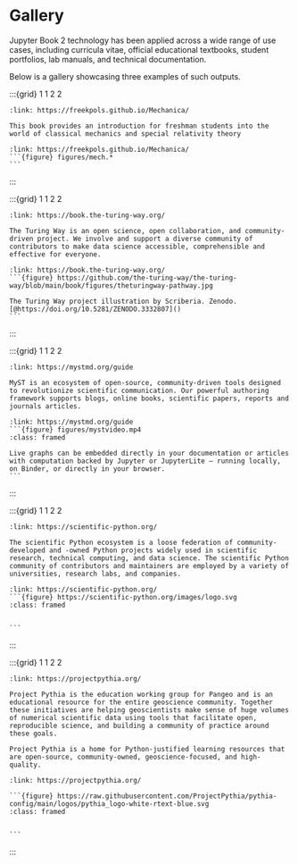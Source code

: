 # Gallery

Jupyter Book 2 technology has been applied across a wide range of use cases, including curricula vitae, official educational textbooks, student portfolios, lab manuals, and technical documentation.

Below is a gallery showcasing three examples of such outputs.


:::{grid} 1 1 2 2
```{card} Introducing Classical Mechanics & Special Relativity
:link: https://freekpols.github.io/Mechanica/

This book provides an introduction for freshman students into the world of classical mechanics and special relativity theory
```
````{card}
:link: https://freekpols.github.io/Mechanica/
```{figure} figures/mech.*
``` 
````
:::

:::{grid} 1 1 2 2
```{card} The Turing Way handbook to reproducible, ethical and collaborative data science.
:link: https://book.the-turing-way.org/

The Turing Way is an open science, open collaboration, and community-driven project. We involve and support a diverse community of contributors to make data science accessible, comprehensible and effective for everyone.
```
````{card}
:link: https://book.the-turing-way.org/
```{figure} https://github.com/the-turing-way/the-turing-way/blob/main/book/figures/theturingway-pathway.jpg

The Turing Way project illustration by Scriberia. Zenodo. [@https://doi.org/10.5281/ZENODO.3332807]()
```
````
:::

:::{grid} 1 1 2 2
```{card} Myst Official Documentation
:link: https://mystmd.org/guide

MyST is an ecosystem of open-source, community-driven tools designed to revolutionize scientific communication. Our powerful authoring framework supports blogs, online books, scientific papers, reports and journals articles.
```
````{card}
:link: https://mystmd.org/guide
```{figure} figures/mystvideo.mp4
:class: framed

Live graphs can be embedded directly in your documentation or articles with computation backed by Jupyter or JupyterLite – running locally, on Binder, or directly in your browser.
```
````
:::


:::{grid} 1 1 2 2
```{card} Scientific Python
:link: https://scientific-python.org/

The scientific Python ecosystem is a loose federation of community-developed and -owned Python projects widely used in scientific research, technical computing, and data science. The scientific Python community of contributors and maintainers are employed by a variety of universities, research labs, and companies.
```
````{card}
:link: https://scientific-python.org/
```{figure} https://scientific-python.org/images/logo.svg
:class: framed


```
````
:::


:::{grid} 1 1 2 2
```{card} Project Pythia
:link: https://projectpythia.org/

Project Pythia is the education working group for Pangeo and is an educational resource for the entire geoscience community. Together these initiatives are helping geoscientists make sense of huge volumes of numerical scientific data using tools that facilitate open, reproducible science, and building a community of practice around these goals.

Project Pythia is a home for Python-justified learning resources that are open-source, community-owned, geoscience-focused, and high-quality.
```

````{card}
:link: https://projectpythia.org/

```{figure} https://raw.githubusercontent.com/ProjectPythia/pythia-config/main/logos/pythia_logo-white-rtext-blue.svg
:class: framed


```
````
:::